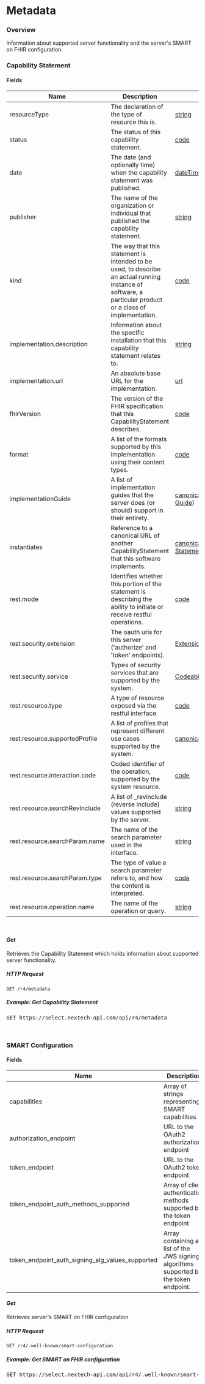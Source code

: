 # Metadata

### Overview
Information about supported server functionality and the server's SMART on FHIR configuration.

### Capability Statement

#### Fields
| Name | Description | Type |
| ---- | ----------- | ---- |
| resourceType | The declaration of the type of resource this is. | [string](https://www.hl7.org/fhir/R4/datatypes.html#string) |
| status | The status of this capability statement. | [code](https://www.hl7.org/fhir/R4/datatypes.html#code) |
| date |The date (and optionally time) when the capability statement was published.|[dateTime](https://www.hl7.org/fhir/R4/datatypes.html#dateTime) |
| publisher | The name of the organization or individual that published the capability statement. | [string](https://www.hl7.org/fhir/R4/datatypes.html#string) |
| kind | The way that this statement is intended to be used, to describe an actual running instance of software, a particular product or a class of implementation. | [code](https://www.hl7.org/fhir/R4/datatypes.html#code) |
| implementation.description | Information about the specific installation that this capability statement relates to. | [string](https://www.hl7.org/fhir/R4/datatypes.html#string) |
| implementation.url | An absolute base URL for the implementation. | [url](https://www.hl7.org/fhir/R4/datatypes.html#url) |
| fhirVersion | The version of the FHIR specification that this CapabilityStatement describes. | [code](https://www.hl7.org/fhir/R4/datatypes.html#code) |
| format | A list of the formats supported by this implementation using their content types. | [code](https://www.hl7.org/fhir/R4/datatypes.html#code) |
| implementationGuide | A list of implementation guides that the server does (or should) support in their entirety. | [canonical](https://www.hl7.org/fhir/R4/datatypes.html#canonical)([Implementation Guide](https://www.hl7.org/fhir/R4/implementationguide.html)) |
| instantiates | Reference to a canonical URL of another CapabilityStatement that this software implements. | [canonical](https://www.hl7.org/fhir/R4/datatypes.html#canonical)([Capabiliy Statement](https://www.hl7.org/fhir/R4/capabilitystatement.html)) |
| rest.mode | Identifies whether this portion of the statement is describing the ability to initiate or receive restful operations. | [code](https://www.hl7.org/fhir/R4/datatypes.html#code) |
| rest.security.extension | The oauth uris for this server ('authorize' and 'token' endpoints). | [Extension](https://www.hl7.org/fhir/R4/extensibility.html#Extension) |
| rest.security.service | Types of security services that are supported by the system. | [CodeableConcept](https://www.hl7.org/fhir/R4/datatypes.html#CodeableConcept) |
| rest.resource.type | A type of resource exposed via the restful interface. | [code](https://www.hl7.org/fhir/R4/datatypes.html#code) |
| rest.resource.supportedProfile | A list of profiles that represent different use cases supported by the system. | [canonical](https://www.hl7.org/fhir/R4/datatypes.html#canonical)([StructureDefinition](https://www.hl7.org/fhir/R4/structuredefinition.html)) |
| rest.resource.interaction.code | Coded identifier of the operation, supported by the system resource. | [code](https://www.hl7.org/fhir/R4/datatypes.html#code) |
| rest.resource.searchRevInclude | A list of _revinclude (reverse include) values supported by the server. | [string](https://www.hl7.org/fhir/R4/datatypes.html#string) |
| rest.resource.searchParam.name | The name of the search parameter used in the interface. | [string](https://www.hl7.org/fhir/R4/datatypes.html#string) |
| rest.resource.searchParam.type | The type of value a search parameter refers to, and how the content is interpreted. | [code](https://www.hl7.org/fhir/R4/datatypes.html#code) |
| rest.resource.operation.name | The name of the operation or query. | [string](https://www.hl7.org/fhir/R4/datatypes.html#string) |

&nbsp;

#### *Get*
Retrieves the Capability Statement which holds information about supported server functionality.

##### HTTP Request 
`GET /r4/metadata`

##### Example: Get Capability Statement

<pre class="center-column">
GET https://select.nextech-api.com/api/r4/metadata
</pre>
&nbsp;

### SMART Configuration

#### Fields

| Name | Description | Type |
| ---- | ----------- | ---- |
| capabilities | Array of strings representing SMART capabilities | [string](https://www.hl7.org/fhir/R4/datatypes.html#string) |
| authorization_endpoint | URL to the OAuth2 authorization endpoint | [url](https://www.hl7.org/fhir/R4/datatypes.html#url) |
| token_endpoint | URL to the OAuth2 token endpoint | [url](https://www.hl7.org/fhir/R4/datatypes.html#url) |
| token_endpoint_auth_methods_supported | Array of client authentication methods supported by the token endpoint | [string](https://www.hl7.org/fhir/R4/datatypes.html#string) |
| token_endpoint_auth_signing_alg_values_supported | Array containing a list of the JWS signing algorithms supported by the token endpoint. | [string](https://www.hl7.org/fhir/R4/datatypes.html#string) |

#### *Get*
Retrieves server's SMART on FHIR configuration

##### HTTP Request 
`GET /r4/.well-known/smart-configuration`


##### Example: Get SMART on FHIR configuration

<pre class="center-column">
GET https://select.nextech-api.com/api/r4/.well-known/smart-configuration
</pre>
&nbsp;